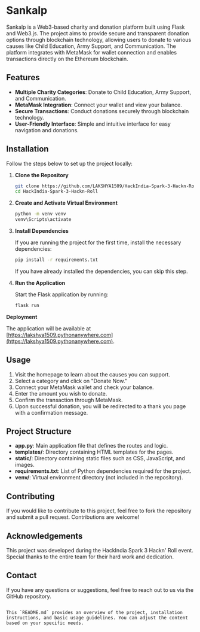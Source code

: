 # Sankalp

Sankalp is a Web3-based charity and donation platform built using Flask and Web3.js. The project aims to provide secure and transparent donation options through blockchain technology, allowing users to donate to various causes like Child Education, Army Support, and Communication. The platform integrates with MetaMask for wallet connection and enables transactions directly on the Ethereum blockchain.

## Features

- **Multiple Charity Categories**: Donate to Child Education, Army Support, and Communication.
- **MetaMask Integration**: Connect your wallet and view your balance.
- **Secure Transactions**: Conduct donations securely through blockchain technology.
- **User-Friendly Interface**: Simple and intuitive interface for easy navigation and donations.

## Installation

Follow the steps below to set up the project locally:

1. **Clone the Repository**

   ```bash
   git clone https://github.com/LAKSHYA1509/HackIndia-Spark-3-Hackn-Roll.git
   cd HackIndia-Spark-3-Hackn-Roll
   ```

2. **Create and Activate Virtual Environment**

   ```bash
   python -m venv venv
   venv\Scripts\activate
   ```

3. **Install Dependencies**

   If you are running the project for the first time, install the necessary dependencies:

   ```bash
   pip install -r requirements.txt
   ```

   If you have already installed the dependencies, you can skip this step.

4. **Run the Application**

   Start the Flask application by running:

   ```bash
   flask run
   ```
**Deployment**

The application will be available at [https://lakshya1509.pythonanywhere.com](https://lakshya1509.pythonanywhere.com).

## Usage

1. Visit the homepage to learn about the causes you can support.
2. Select a category and click on "Donate Now."
3. Connect your MetaMask wallet and check your balance.
4. Enter the amount you wish to donate.
5. Confirm the transaction through MetaMask.
6. Upon successful donation, you will be redirected to a thank you page with a confirmation message.

## Project Structure

- **app.py**: Main application file that defines the routes and logic.
- **templates/**: Directory containing HTML templates for the pages.
- **static/**: Directory containing static files such as CSS, JavaScript, and images.
- **requirements.txt**: List of Python dependencies required for the project.
- **venv/**: Virtual environment directory (not included in the repository).

## Contributing

If you would like to contribute to this project, feel free to fork the repository and submit a pull request. Contributions are welcome!


## Acknowledgements

This project was developed during the HackIndia Spark 3 Hackn' Roll event. Special thanks to the entire team for their hard work and dedication.

## Contact

If you have any questions or suggestions, feel free to reach out to us via the GitHub repository.

```

This `README.md` provides an overview of the project, installation instructions, and basic usage guidelines. You can adjust the content based on your specific needs.
